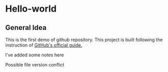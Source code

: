 # Hello-world
## General Idea
This is the first demo of github repository. This project is built following the instruction of [GitHub's official guide.](https://guides.github.com/activities/hello-world/)

I've added some notes here

Possible file version conflict
